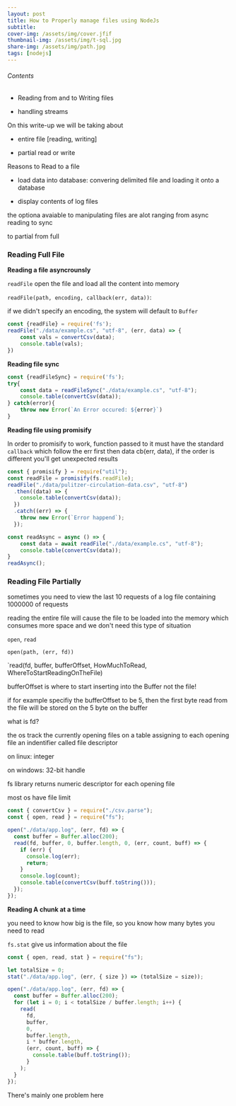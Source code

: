 ```yaml
---
layout: post
title: How to Properly manage files using NodeJs
subtitle:
cover-img: /assets/img/cover.jfif
thumbnail-img: /assets/img/t-sql.jpg
share-img: /assets/img/path.jpg
tags: [nodejs]
---
```


###### Contents

- Reading from and to Writing files

- handling streams

On this write-up we will be taking about

- entire file [reading, writing]

- partial read or write

Reasons to Read to a file

- load data into database: convering delimited file and loading it onto a database

- display contents of log files

the optiona avaiable to manipulating files are alot ranging from async reading to sync

to partial from full

### Reading Full File

**Reading a file asyncrounsly**

`readFile` open the file and load all the content into memory

`readFile(path, encoding, callback(err, data))`:

if we didn't specify an encoding, the system will default to `Buffer`

```js
const {readFile} = require('fs');
readFile("./data/example.cs", "utf-8", (err, data) => {
    const vals = convertCsv(data);
    console.table(vals);
})
```

**Reading file sync**

```js
const {readFileSync} = require('fs');
try{
    const data = readFileSync("./data/example.cs", "utf-8");
    console.table(convertCsv(data));
} catch(error){
    throw new Error(`An Error occured: ${error}`)
}
```

**Reading file using promisify**

In order to promisify to work, function passed to it must have the standard `callback` which follow the err first then data cb(err, data), if the order is different you'll get unexpected results

```js
const { promisify } = require("util");
const readFile = promisify(fs.readFile);
readFile("./data/pulitzer-circulation-data.csv", "utf-8")
  .then((data) => {
    console.table(convertCsv(data));
  })
  .catch((err) => {
    throw new Error(`Error happend`);
  });

const readAsync = async () => {
    const data = await readFile("./data/example.cs", "utf-8");
    console.table(convertCsv(data));
}
readAsync();
```

### Reading File Partially

sometimes you need to view the last 10 requests of a log file containing 1000000 of  requests

reading the entire file will cause the file to be loaded into the memory which consumes more space and we don't need this type of situation

`open`, `read`

`open(path, (err, fd))`

`read(fd, buffer, bufferOffset, HowMuchToRead, WhereToStartReadingOnTheFile)

bufferOffset is where to start inserting into the Buffer not the file!

if for example specifiy the bufferOffset to be 5, then the first byte read from the file will be stored on the 5 byte on the buffer

what is fd?

the os track the currently opening files on a table  assigning to each opening file an indentifier called file descriptor

on linux: integer

on windows: 32-bit handle

fs library returns numeric descriptor for each opening file

most os have file limit

```js
const { convertCsv } = require("./csv.parse");
const { open, read } = require("fs");

open("./data/app.log", (err, fd) => {
  const buffer = Buffer.alloc(200);
  read(fd, buffer, 0, buffer.length, 0, (err, count, buff) => {
    if (err) {
      console.log(err);
      return;
    }
    console.log(count);
    console.table(convertCsv(buff.toString()));
  });
});
```

**Reading A chunk at a time**

you need to know how big is the file, so you know how many bytes you need to read

`fs.stat` give us information about the file

```js
const { open, read, stat } = require("fs");

let totalSize = 0;
stat("./data/app.log", (err, { size }) => (totalSize = size));

open("./data/app.log", (err, fd) => {
  const buffer = Buffer.alloc(200);
  for (let i = 0; i < totalSize / buffer.length; i++) {
    read(
      fd,
      buffer,
      0,
      buffer.length,
      i * buffer.length,
      (err, count, buff) => {
        console.table(buff.toString());
      }
    );
  }
});
```

There's mainly one problem here
